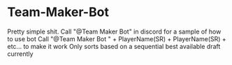 # Team-Maker-Bot

Pretty simple shit.  Call "@Team Maker Bot" in discord for a sample of how to use bot
Call "@Team Maker Bot " + PlayerName(SR) + PlayerName(SR) + etc... to make it work
Only sorts based on a sequential best available draft currently
